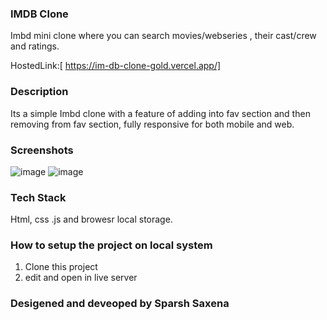 ### IMDB Clone
Imbd mini clone where you can search movies/webseries , their cast/crew and ratings.

HostedLink:[ https://im-db-clone-gold.vercel.app/]

### Description

Its a simple Imbd clone with a feature of adding into fav section and then removing from fav section, fully responsive for both mobile and web.

### Screenshots
![image](https://github.com/Sparsh55/IMDb-Clone/assets/111353842/f35e5eb3-9bb0-4d37-a5cf-5551c1fff3ab)
![image](https://github.com/Sparsh55/IMDb-Clone/assets/111353842/d68a2c14-4329-4ec1-8c32-d793028cd340)

### Tech Stack

Html, css .js and browesr local storage.

### How to setup the project on local system

  1. Clone this project
  2. edit and open in live server

### Desigened and deveoped by Sparsh Saxena

  
